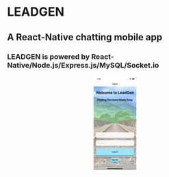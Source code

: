 # LEADGEN

## A React-Native chatting mobile app

### LEADGEN is powered by React-Native/Node.js/Express.js/MySQL/Socket.io

<p align = 'center'><img src="./screenshots/lghome.png" width="20%"></p>

